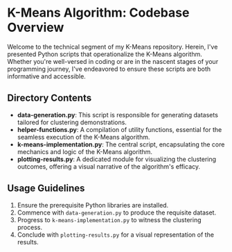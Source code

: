 # K-Means Algorithm: Codebase Overview

Welcome to the technical segment of my K-Means repository. Herein, I've presented Python scripts that operationalize the K-Means algorithm. Whether you're well-versed in coding or are in the nascent stages of your programming journey, I've endeavored to ensure these scripts are both informative and accessible.

## Directory Contents

- **data-generation.py**: This script is responsible for generating datasets tailored for clustering demonstrations.
- **helper-functions.py**: A compilation of utility functions, essential for the seamless execution of the K-Means algorithm.
- **k-means-implementation.py**: The central script, encapsulating the core mechanics and logic of the K-Means algorithm.
- **plotting-results.py**: A dedicated module for visualizing the clustering outcomes, offering a visual narrative of the algorithm's efficacy.

## Usage Guidelines

1. Ensure the prerequisite Python libraries are installed.
2. Commence with `data-generation.py` to produce the requisite dataset.
3. Progress to `k-means-implementation.py` to witness the clustering process.
4. Conclude with `plotting-results.py` for a visual representation of the results.
